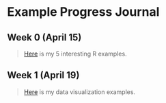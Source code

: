 # Example Progress Journal

## Week 0 (April 15)

>[Here](files/IE360_Spring21_Homework0.html) is my 5 interesting R examples.


## Week 1 (April 19)

>[Here](files/hw1.html) is my data visualization examples.



